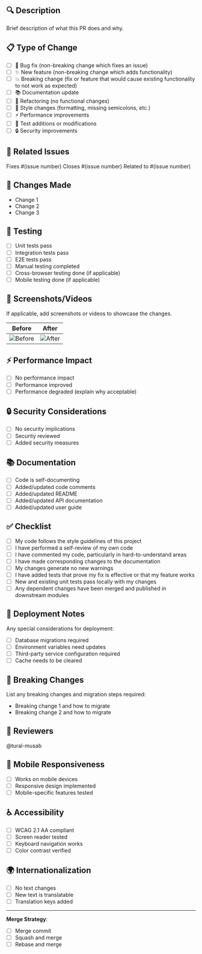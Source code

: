 ## 🔍 Description
Brief description of what this PR does and why.

## 📋 Type of Change
- [ ] 🐛 Bug fix (non-breaking change which fixes an issue)
- [ ] ✨ New feature (non-breaking change which adds functionality)
- [ ] 💥 Breaking change (fix or feature that would cause existing functionality to not work as expected)
- [ ] 📚 Documentation update
- [ ] 🔧 Refactoring (no functional changes)
- [ ] 🎨 Style changes (formatting, missing semicolons, etc.)
- [ ] ⚡ Performance improvements
- [ ] 🧪 Test additions or modifications
- [ ] 🔒 Security improvements

## 🎯 Related Issues
Fixes #(issue number)
Closes #(issue number)
Related to #(issue number)

## 📝 Changes Made
- Change 1
- Change 2
- Change 3

## 🧪 Testing
- [ ] Unit tests pass
- [ ] Integration tests pass
- [ ] E2E tests pass
- [ ] Manual testing completed
- [ ] Cross-browser testing done (if applicable)
- [ ] Mobile testing done (if applicable)

## 📸 Screenshots/Videos
If applicable, add screenshots or videos to showcase the changes.

| Before | After |
|--------|-------|
| ![Before](url) | ![After](url) |

## ⚡ Performance Impact
- [ ] No performance impact
- [ ] Performance improved
- [ ] Performance degraded (explain why acceptable)

## 🔒 Security Considerations
- [ ] No security implications
- [ ] Security reviewed
- [ ] Added security measures

## 📚 Documentation
- [ ] Code is self-documenting
- [ ] Added/updated code comments
- [ ] Added/updated README
- [ ] Added/updated API documentation
- [ ] Added/updated user guide

## ✅ Checklist
- [ ] My code follows the style guidelines of this project
- [ ] I have performed a self-review of my own code
- [ ] I have commented my code, particularly in hard-to-understand areas
- [ ] I have made corresponding changes to the documentation
- [ ] My changes generate no new warnings
- [ ] I have added tests that prove my fix is effective or that my feature works
- [ ] New and existing unit tests pass locally with my changes
- [ ] Any dependent changes have been merged and published in downstream modules

## 🚀 Deployment Notes
Any special considerations for deployment:
- [ ] Database migrations required
- [ ] Environment variables need updates
- [ ] Third-party service configuration required
- [ ] Cache needs to be cleared

## 🔄 Breaking Changes
List any breaking changes and migration steps required:
- Breaking change 1 and how to migrate
- Breaking change 2 and how to migrate

## 👥 Reviewers
@tural-musab

## 📱 Mobile Responsiveness
- [ ] Works on mobile devices
- [ ] Responsive design implemented
- [ ] Mobile-specific features tested

## ♿ Accessibility
- [ ] WCAG 2.1 AA compliant
- [ ] Screen reader tested
- [ ] Keyboard navigation works
- [ ] Color contrast verified

## 🌍 Internationalization
- [ ] No text changes
- [ ] New text is translatable
- [ ] Translation keys added

---
**Merge Strategy**: 
- [ ] Merge commit
- [ ] Squash and merge
- [ ] Rebase and merge